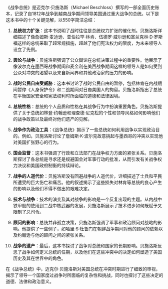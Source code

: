 《战争总统》是迈克尔·贝施洛斯（Michael Beschloss）撰写的一部全面历史账本，记录了自1812年战争到越南战争期间领导美国通过重大战争的总统。以下是这本书中的十个关键见解，以550字简洁总结：

1. **总统权力扩张**：这本书说明了战时往往是总统权力扩张的催化剂。贝施洛斯详细描述了像詹姆斯·麦迪逊、亚伯拉罕·林肯、伍德罗·威尔逊和富兰克林·D·罗斯福这样的总统采取了超常规措施，超越了他们宪法权力的限度，为未来领导人设立了先例。

2. **舆论与战争**：贝施洛斯强调了公众舆论在总统决策过程中的重要性。他展示了像波尔克在墨西哥战争期间和麦金利在美西战争期间这样的领导人是如何受到公众对冲突的渴望以及来自新闻界和其他政治家的压力的影响。

3. **战时公民自由受威胁**：这本书讨论了战时公民自由的暂停，包括林肯在内战期间暂停《人身保护令》和二战期间对日裔美国人的拘留。贝施洛斯指出了总统在平衡国家安全和宪法权利时所面临的道德和法律困境。

4. **总统性格**：总统的个人品质和性格在其战争行为中扮演重要角色。贝施洛斯提供了关于总统如林登·约翰逊和理查德·尼克松的个性和领导风格如何影响他们的战争政策以及最终对他们遗产的见解。

5. **战争作为政治工具**：《战争总统》揭示了一些总统如何利用战争以实现政治目的。例如，贝施洛斯讨论了詹姆斯·K·波尔克故意挑起与墨西哥的冲突以实现他对美国扩张野心的行为。

6. **国会监督**：这本书强调了行政和立法部门在战争权力方面的紧张关系。贝施洛斯探讨了各总统是寻求还是规避国会对军事行动的批准，从而引发有关战争权力决议和美国政府制衡的持续辩论。

7. **战争的人道代价**：贝施洛斯没有回避战争的人道代价，详细描述了士兵和平民所遭受的巨大伤亡和痛苦。他的叙述揭示了这些损失对林肯等总统的良心产生的影响以及他们不得不做出的艰难决定。

8. **技术与战争**：技术的演变及其对战争的影响是一个反复出现的主题。从内战中铁甲舰的使用到二战中核武器的发展，贝施洛斯展示了技术进步如何既赋予又限制了总司令。

9. **顾问的影响**：总统并非孤立决策，贝施洛斯强调了军事和政治顾问对战略的影响。他提供了一些例子，如哈里·S·杜鲁门在朝鲜战争期间对他的顾问的依赖以及约翰逊与他的顾问之间的紧张关系。

10. **战争的遗产**：最后，这本书探讨了战争对总统和国家的长期影响。贝施洛斯反思了战争如何定义总统的任期，以及他们在这些冲突中的决定如何塑造了美国历史及其在世界中的角色。

在《战争总统》中，迈克尔·贝施洛斯对美国总统在冲突时期进行了细致的审视，揭示了领导一个国家度过战争时所面临的复杂性和挑战，同时也探讨了这些决定的道德、法律和政治意义。